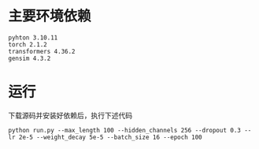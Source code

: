 # 主要环境依赖
```
pyhton 3.10.11
torch 2.1.2
transformers 4.36.2
gensim 4.3.2
```

# 运行
下载源码并安装好依赖后，执行下述代码
```shell
python run.py --max_length 100 --hidden_channels 256 --dropout 0.3 --lr 2e-5 --weight_decay 5e-5 --batch_size 16 --epoch 100 
```